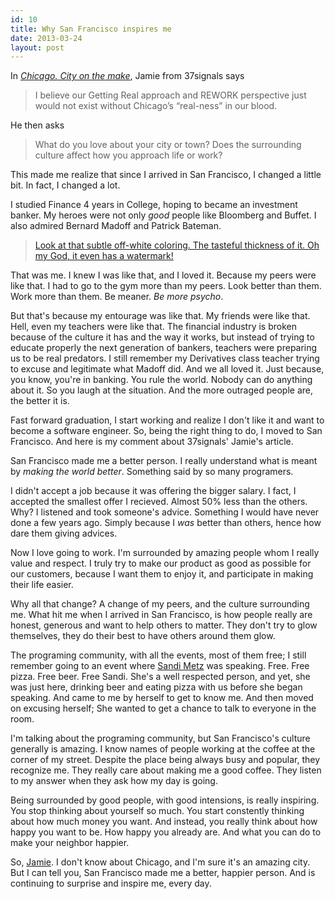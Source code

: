 ```yaml
---
id: 10
title: Why San Francisco inspires me
date: 2013-03-24
layout: post
---
```


In [_Chicago. City on the make_](http://37signals.com/svn/posts/3484-chicago-city-on-the-make), Jamie from 37signals says 

> I believe our Getting Real approach and REWORK perspective just would not exist without Chicago’s “real-ness” in our blood.

He then asks

> What do you love about your city or town? Does the surrounding culture affect how you approach life or work?

This made me realize that since I arrived in San Francisco, I changed a little bit. In fact, I changed a lot.

I studied Finance 4 years in College, hoping to became an investment banker. My heroes were not only _good_ people like Bloomberg and Buffet. I also admired Bernard Madoff and Patrick Bateman. 

> [Look at that subtle off-white coloring. The tasteful thickness of it. Oh my God, it even has a watermark!](http://www.youtube.com/watch?v=qoIvd3zzu4Y)

That was me. I knew I was like that, and I loved it. Because my peers were like that. I had to go to the gym more than my peers. Look better than them. Work more than them. Be meaner. _Be more psycho_.

But that's because my entourage was like that. My friends were like that. Hell, even my teachers were like that.
The financial industry is broken because of the culture it has and the way it works, but instead of trying to educate properly the next generation of bankers, teachers were preparing us to be real predators. I still remember my Derivatives class teacher trying to excuse and legitimate what Madoff did. 
And we all loved it. Just because, you know, you're in banking. You rule the world. Nobody can do anything about it. So you laugh at the situation. And the more outraged people are, the better it is.

Fast forward graduation, I start working and realize I don't like it and want to become a software engineer. 
So, being the right thing to do, I moved to San Francisco. And here is my comment about 37signals' Jamie's article.

San Francisco made me a better person. I really understand what is meant by _making the world better_. Something said by so many programers. 

I didn't accept a job because it was offering the bigger salary. I fact, I accepted the smallest offer I recieved. Almost 50% less than the others.
Why? I listened and took someone's advice. Something I would have never done a few years ago. Simply because I _was_ better than others, hence how dare them giving advices.

Now I love going to work. I'm surrounded by amazing people whom I really value and respect. I truly try to make our product as good as possible for our customers, because I want them to enjoy it, and participate in making their life easier.

Why all that change? A change of my peers, and the culture surrounding me. What hit me when I arrived in San Francisco, is how people really are honest, generous and want to help others to matter. They don't try to glow themselves, they do their best to have others around them glow.

The programing community, with all the events, most of them free; I still remember going to an event where [Sandi Metz](http://www.amazon.com/dp/0321721330) was speaking. Free. Free pizza. Free beer. Free Sandi. She's a well respected person, and yet, she was just here, drinking beer and eating pizza with us before she began speaking. And came to me by herself to get to know me. And then moved on excusing herself; She wanted to get a chance to talk to everyone in the room. 

I'm talking about the programing community, but San Francisco's culture generally is amazing. I know names of people working at the coffee at the corner of my street. Despite the place being always busy and popular, they recognize me. They really care about making me a good coffee. They listen to my answer when they ask how my day is going. 

Being surrounded by good people, with good intensions, is really inspiring. You stop thinking about yourself so much. You start constently thinking about how much money you want. And instead, you really think about how happy you want to be. How happy you already are. And what you can do to make your neighbor happier.

So, [Jamie](https://twitter.com/asianmack). I don't know about Chicago, and I'm sure it's an amazing city. But I can tell you, San Francisco made me a better, happier person. And is continuing to surprise and inspire me, every day.
  